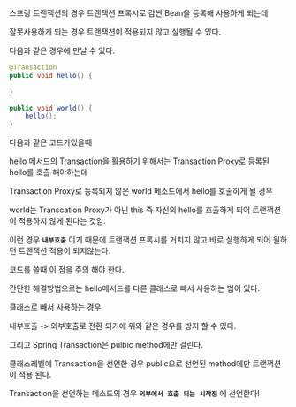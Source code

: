 
스프링 트랜잭션의 경우 트랜잭션 프록시로 감싼 Bean을 등록해 사용하게 되는데

잘못사용하게 되는 경우 트랜잭션이 적용되지 않고 실행될 수 있다.

다음과 같은 경우에 만날 수 있다.

```java
@Transaction
public void hello() {
	
}

public void world() {
	hello();
}
```

다음과 같은 코드가있을때 

hello 메서드의 Transaction을 활용하기 위해서는 Transaction Proxy로 등록된 hello를 호출 해야하는데

Transaction Proxy로 등록되지 않은 world 메소드에서 hello를 호출하게 될 경우

world는 Transcation Proxy가 아닌 this 즉 자신의 hello를 호출하게 되어 트랜잭션이 적용하지 않게 된다는 것임.

이런 경우 **`내부호출`** 이기 때문에 트랜잭션 프록시를 거치지 않고 바로 실행하게 되어 원하던 트랜잭션 적용이 되지않는다.

코드를 쓸때 이 점을 주의 해야 한다.

간단한 해결방법으로는 hello메서드를 다른 클래스로 빼서 사용하는 법이 있다.

클래스로 빼서 사용하는 경우

내부호출 -> 외부호출로 전환 되기에 위와 같은 경우를 방지 할 수 있다.

그리고 Spring Transaction은 pulbic method에만 걸린다.

클래스레벨에 Transaction을 선언한 경우 public으로 선언된 method에만 트랜잭션이 적용 된다.

Transaction을 선언하는 메소드의 경우 **`외부에서 호출 되는 시작점`** 에 선언한다!